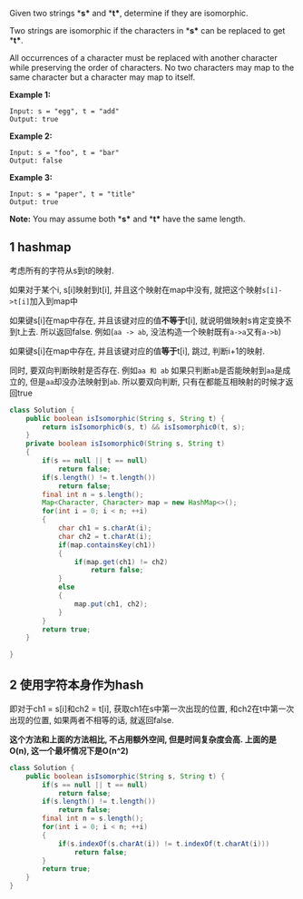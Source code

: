 Given two strings ***s\*** and ***t\***, determine if they are isomorphic.

Two strings are isomorphic if the characters in ***s\*** can be replaced to get ***t\***.

All occurrences of a character must be replaced with another character while preserving the order of characters. No two characters may map to the same character but a character may map to itself.

**Example 1:**

```
Input: s = "egg", t = "add"
Output: true
```

**Example 2:**

```
Input: s = "foo", t = "bar"
Output: false
```

**Example 3:**

```
Input: s = "paper", t = "title"
Output: true
```

**Note:**
You may assume both ***s\*** and ***t\*** have the same length.

## 1 hashmap

考虑所有的字符从s到t的映射.

如果对于某个i, s[i]映射到t[i], 并且这个映射在map中没有, 就把这个映射`s[i]->t[i]`加入到map中

如果键s[i]在map中存在, 并且该键对应的值**不等于**t[i], 就说明做映射s肯定变换不到t上去. 所以返回false. 例如(`aa -> ab`, 没法构造一个映射既有`a->a`又有`a->b`)

如果键s[i]在map中存在, 并且该键对应的值**等于**t[i], 跳过, 判断i+1的映射.

同时, 要双向判断映射是否存在. 例如`aa 和 ab` 如果只判断`ab`是否能映射到`aa`是成立的, 但是`aa`却没办法映射到`ab`. 所以要双向判断, 只有在都能互相映射的时候才返回true

```java
class Solution {
    public boolean isIsomorphic(String s, String t) {
        return isIsomorphic0(s, t) && isIsomorphic0(t, s);
    }
    private boolean isIsomorphic0(String s, String t)
    {
        if(s == null || t == null)
            return false;
        if(s.length() != t.length())
            return false;
        final int n = s.length();
        Map<Character, Character> map = new HashMap<>();
        for(int i = 0; i < n; ++i)
        {
            char ch1 = s.charAt(i);
            char ch2 = t.charAt(i);
            if(map.containsKey(ch1))
            {
                if(map.get(ch1) != ch2)
                    return false;
            }
            else
            {
                map.put(ch1, ch2);
            }
        }
        return true;
    }
    
}
```

## 2 使用字符本身作为hash

即对于ch1 = s[i]和ch2 = t[i], 获取ch1在s中第一次出现的位置, 和ch2在t中第一次出现的位置, 如果两者不相等的话, 就返回false. 

**这个方法和上面的方法相比, 不占用额外空间, 但是时间复杂度会高. 上面的是O(n), 这一个最坏情况下是O(n^2)**

```java
class Solution {
    public boolean isIsomorphic(String s, String t) {
        if(s == null || t == null)
            return false;
        if(s.length() != t.length())
            return false;
        final int n = s.length();
        for(int i = 0; i < n; ++i)
        {
            if(s.indexOf(s.charAt(i)) != t.indexOf(t.charAt(i)))
                return false;
        }
        return true;
    }
}
```

